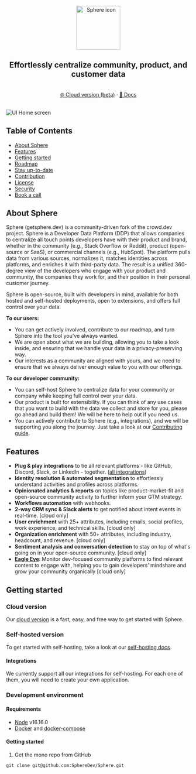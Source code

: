 <p align="center">
  <a href="https://github.com/liscioapps/getsphere">  </a>

  <img src="https://getsphere.dev/img/main_wordmark.png" alt="Sphere icon" width="120px">


  <h2 align="center">Effortlessly centralize community, product, and customer data</h2>
  
  <p align="center">
    <br>
    <a href="https://app.getsphere.dev/auth/signup">🌐 Cloud version (beta)</a>
    ·
    <a href="https://docs.getsphere.dev">📖 Docs</a>
    <!-- ·
    <a href="https://getsphere.dev/discord">❤️ Discord</a>
    ·
    <a href="https://getsphere.dev/newsletter-sign-up">📣 Newsletter</a>
    ·
    <a href="https://getsphere.dev/roadmap">🗺️ Roadmap</a> -->
  </p>
</p>

<br>

<!-- BODY -->

<img src="https://getsphere.dev/img/screenshot02.png" alt="UI Home screen">


## Table of Contents
- [About Sphere](#about-sphere)
- [Features](#features)
- [Getting started](#getting-started)
- [Roadmap](#roadmap)
- [Stay up-to-date](#stay-up-to-date)
- [Contribution](#contribution)
- [License](#license)
- [Security](#security)
- [Book a call](#book-a-call)

## About Sphere
Sphere (getsphere.dev) is a community-driven fork of the crowd.dev project. Sphere is a Developer Data Platform (DDP) that allows companies to centralize all touch points developers have with their product and brand, whether in the community (e.g., Stack Overflow or Reddit), product (open-source or SaaS), or commercial channels (e.g., HubSpot). The platform pulls data from various sources, normalizes it, matches identities across platforms, and enriches it with third-party data. The result is a unified 360-degree view of the developers who engage with your product and community, the companies they work for, and their position in their personal customer journey.

Sphere is open-source, built with developers in mind, available for both hosted and self-hosted deployments, open to extensions, and offers full control over your data.

**To our users:**
- You can get actively involved, contribute to our roadmap, and turn Sphere into the tool you've always wanted.
- We are open about what we are building, allowing you to take a look inside, and ensuring that we handle your data in a privacy-preserving way.
- Our interests as a community are aligned with yours, and we need to ensure that we always deliver enough value to you with our offerings.

**To our developer community:**
- You can self-host Sphere to centralize data for your community or company while keeping full control over your data.
- Our product is built for extensibility. If you can think of any use cases that you want to build with the data we collect and store for you, please go ahead and build them! We will be here to help out if you need us.
- You can actively contribute to Sphere (e.g., integrations), and we will be supporting you along the journey. Just take a look at our [Contributing guide](https://github.com/SphereDev/Sphere/blob/main/CONTRIBUTING.md).

## Features

- **Plug & play integrations** to tie all relevant platforms - like GitHub, Discord, Slack, or LinkedIn - together. ([all integrations](https://www.getsphere.dev/integrations))
- **Identity resolution & automated segmentation** to effortlessly understand activities and profiles across platforms.
- **Opinionated analytics & reports** on topics like product-market-fit and open-source community activity to further inform your GTM strategy.
- **Workflows automation** with webhooks.
- **2-way CRM sync & Slack alerts** to get notified about intent events in real-time. [cloud only]
- **User enrichment** with 25+ attributes, including emails, social profiles, work experience, and technical skills. [cloud only]
- **Organization enrichment** with 50+ attributes, including industry, headcount, and revenue. [cloud only]
- **Sentiment analysis and conversation detection** to stay on top of what's going on in your open-source community. [cloud only]
- **[Eagle Eye](https://www.getsphere.dev/eagle-eye)**: Monitor dev-focused community platforms to find relevant content to engage with, helping you to gain developers’ mindshare and grow your community organically [cloud only]

## Getting started

### Cloud version

Our <a href="https://app.getsphere.dev/">cloud version</a> is a fast, easy, and free way to get started with Sphere.

### Self-hosted version

To get started with self-hosting, take a look at our [self-hosting docs](./technical-docs/development-and-deployment.md).

#### Integrations

We currently support all our integrations for self-hosting. For each one of them, you will need to create your own application.

### Development environment

#### <a name="requirements">Requirements</a>

- [Node](https://nodejs.org/en) v16.16.0
- [Docker](https://docs.docker.com/get-docker/) and [docker-compose](https://docs.docker.com/compose/install/)

#### <a name="getting_started">Getting started</a>

1. Get the mono repo from GitHub

```shell
git clone git@github.com:SphereDev/Sphere.git
